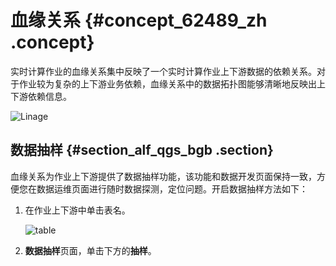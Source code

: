 # 血缘关系 {#concept_62489_zh .concept}

实时计算作业的血缘关系集中反映了一个实时计算作业上下游数据的依赖关系。对于作业较为复杂的上下游业务依赖，血缘关系中的数据拓扑图能够清晰地反映出上下游依赖信息。

![Linage](http://static-aliyun-doc.oss-cn-hangzhou.aliyuncs.com/assets/img/41072/156352364434016_zh-CN.png)

## 数据抽样 {#section_alf_qgs_bgb .section}

血缘关系为作业上下游提供了数据抽样功能，该功能和数据开发页面保持一致，方便您在数据运维页面进行随时数据探测，定位问题。开启数据抽样方法如下：

1.  在作业上下游中单击表名。

    ![table](http://static-aliyun-doc.oss-cn-hangzhou.aliyuncs.com/assets/img/41072/156352364434016_zh-CN.png)

2.  **数据抽样**页面，单击下方的**抽样**。

